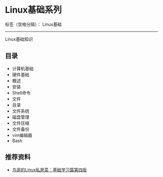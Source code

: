 # Linux基础系列

标签（空格分隔）： Linux基础

---

Linux基础知识

## 目录

* 计算机基础
* 硬件基础
* 概述
* 安装
* Shell命令
* 文件
* 目录
* 文件系统
* 磁盘管理
* 文件压缩
* 文件备份
* vim编辑器
* Bash

## 推荐资料

* [鸟哥的Linux私房菜：基础学习篇第四版](https://wizardforcel.gitbooks.io/vbird-linux-basic-4e/content/index.html)
